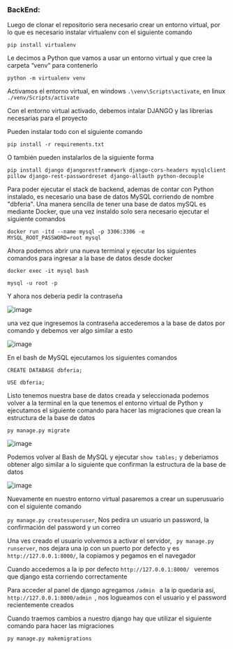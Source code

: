 
### BackEnd:


Luego de clonar el repositorio sera necesario crear un entorno virtual, por lo que es necesario instalar virtualenv con el siguiente comando

```
pip install virtualenv
```
Le decimos a Python que vamos a usar un entorno virtual y que cree la carpeta “venv“ para contenerlo
```
python -m virtualenv venv
```
Activamos el entorno virtual, en windows ```.\venv\Scripts\activate```, en linux ```./venv/Scripts/activate```

Con el entorno virtual activado, debemos intalar DJANGO y las librerias necesarias para el proyecto

Pueden instalar todo con el siguiente comando 
```
pip install -r requirements.txt
```
O también pueden instalarlos de la siguiente forma
```
pip install django djangorestframework django-cors-headers mysqlclient pillow django-rest-passwordreset django-allauth python-decouple
```

Para poder ejecutar el stack de backend, ademas de contar con Python instalado, es necesario una base de datos MySQL corriendo de nombre "dbferia". Una manera sencilla de tener una base de datos mySQL es mediante Docker, que una vez instaldo solo sera necesario ejecutar el siguiente comandos

```
docker run -itd --name mysql -p 3306:3306 -e MYSQL_ROOT_PASSWORD=root mysql
```

Ahora podemos abrir una nueva terminal y ejecutar los siguientes comandos para ingresar a la base de datos desde docker
```
docker exec -it mysql bash
```
```
mysql -u root -p 
```
Y ahora nos deberia pedir la contraseña

![image](https://user-images.githubusercontent.com/85143329/234152149-9a2936c8-60d0-4cdf-8436-f37915052e4c.png)

una vez que ingresemos la contraseña accederemos a la base de datos por comando y debemos ver algo similar a esto 

![image](https://user-images.githubusercontent.com/85143329/234152449-479781cf-98ca-4f7b-b9ca-abb8be681020.png)

En el bash de MySQL ejecutamos los siguientes comandos
```
CREATE DATABASE dbferia;
```
```
USE dbferia;
```


Listo tenemos nuestra base de datos creada y seleccionada podemos volver a la terminal en la que tenemos el entorno virtual de Python y ejecutamos el siguiente comando para hacer las migraciones que crean la estructura de la base de datos
```
py manage.py migrate
```
![image](https://user-images.githubusercontent.com/85143329/234153185-17f9d91d-dc76-4646-a7af-70005fa67b79.png)

Podemos volver al Bash de MySQL y ejecutar `show tables;` y deberiamos obtener algo similar a lo siguiente que confirman la estructura de la base de datos

![image](https://user-images.githubusercontent.com/85143329/234153380-fbe92bc0-6d77-43dd-a3d7-ebaf7e6cddf6.png)

Nuevamente en nuestro entorno virtual pasaremos a crear un superusuario con el siguiente comando

```py manage.py createsuperuser```, Nos pedira un usuario un password, la confirmación del password y un correo

Una ves creado el usuario volvemos a activar el servidor, ``` py manage.py runserver```, nos dejara una ip con un puerto por defecto y es  ```http://127.0.0.1:8000/```, la copiamos y pegamos en el navegador

Cuando accedemos a la ip por defecto ```http://127.0.0.1:8000/ ``` veremos que django esta corriendo correctamente

Para acceder al panel de django agregamos  ```/admin ``` a la ip quedaria así,  ```http://127.0.0.1:8000/admin ```, nos logueamos con el usuario y el password recientemente creados

Cuando traemos cambios a nuestro django hay que utilizar el siguiente comando para hacer las migraciones
```
py manage.py makemigrations
```





